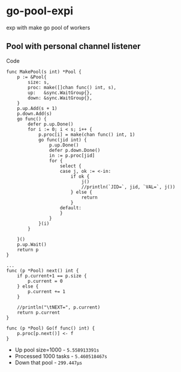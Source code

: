 # go-pool-expi
exp with make go pool of workers


## Pool with personal channel listener

Code
```
func MakePool(s int) *Pool {
	p := &Pool{
		size: s,
		proc: make([]chan func() int, s),
		up:   &sync.WaitGroup{},
		down: &sync.WaitGroup{},
	}
	p.up.Add(s + 1)
	p.down.Add(s)
	go func() {
		defer p.up.Done()
		for i := 0; i < s; i++ {
			p.proc[i] = make(chan func() int, 1)
			go func(jid int) {
				p.up.Done()
				defer p.down.Done()
				in := p.proc[jid]
				for {
					select {
					case j, ok := <-in:
						if ok {
							j()
							//println(`JID=`, jid, `VAL=`, j())
						} else {
							return
						}
					default:
					}
				}
			}(i)
		}

	}()
	p.up.Wait()
	return p
}

...
func (p *Pool) next() int {
	if p.current+1 == p.size {
		p.current = 0
	} else {
		p.current += 1
	}

	//println("\tNEXT=", p.current)
	return p.current
}

func (p *Pool) Go(f func() int) {
	p.proc[p.next()] <- f
}

```
* Up pool size=1000 - `5.558913391s`
* Processed 1000 tasks - `5.460518467s`
* Down that pool - `299.447µs`
